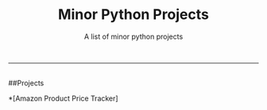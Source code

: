 <div align="center">
  <h1>Minor Python Projects</h1>
  <p>A list of minor python projects</p>
</div>
<br />

---

<br />
##Projects

*[Amazon Product Price Tracker]

